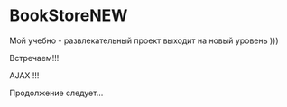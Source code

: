 # BookStoreNEW
Мой учебно - развлекательный проект выходит на новый уровень )))

Встречаем!!!

AJAX !!! 

Продолжение следует...
